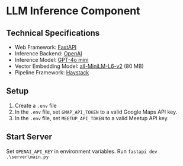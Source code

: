 # LLM Inference Component

## Technical Specifications
- Web Framework: [FastAPI](https://github.com/fastapi/fastapi)
- Inference Backend: [OpenAI](https://github.com/ollama/ollama)
- Inference Model: [GPT-4o mini](https://openai.com/index/hello-gpt-4o/)
- Vector Embedding Model: [all-MiniLM-L6-v2](https://www.sbert.net/docs/sentence_transformer/pretrained_models.html) \(80 MB\)
- Pipeline Framework: [Haystack](https://github.com/deepset-ai/haystack)

## Setup

1. Create a `.env` file
2. In the `.env` file, set `GMAP_API_TOKEN` to a valid Google Maps API key.
3. In the `.env` file, set `MEETUP_API_TOKEN` to a valid Meetup API key.

## Start Server
Set `OPENAI_API_KEY` in environment variables.
Run `fastapi dev .\server\main.py`
